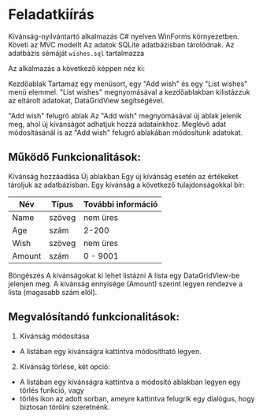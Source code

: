 # Feladatkiírás
Kívánság-nyilvántartó alkalmazás C# nyelven WinForms környezetben.
Követi az MVC modellt
Az adatok SQLite adatbázisban tárolódnak.
Az adatbázis sémáját `wishes.sql` tartalmazza


Az alkalmazás a következő képpen néz ki:


Kezdőablak
Tartamaz egy menüsort, egy "Add wish" és egy "List wishes" menü elemmel.
"List wishes" megnyomásával a kezdőablakban kilistázzuk az eltárolt adatokat, DataGridView segítségével.

"Add wish" felugró ablak
Az "Add wish" megnyomásával új ablak jelenik meg, ahol új kívánságot adhatjuk hozzá adatainkhoz.
Meglévő adat módosításánál is az "Add wish" felugró ablakában módosítunk  adatokat.

## Működő Funkcionalitások:

Kívánság hozzáadása
Új ablakban
Egy új kívánság esetén az értékeket tároljuk az adatbázisban.
Egy kívánság a következő tulajdonságokkal bír:

| Név    | Típus  | További információ |
|----------|-----------|----------------------------|
| Name | szöveg | nem üres                |
| Age     | szám    | 2-200                       |
| Wish   | szöveg | nem üres                |
| Amount | szám | 0 - 9001                  |

Böngészés
A kívánságokat ki lehet listázni
A lista egy DataGridView-be jelenjen meg.
A kívánság ennyisége (Amount) szerint legyen rendezve a lista (magasabb szám elöl).

## Megvalósítandó funkcionalitások:

1. Kívánság módosítása
- A listában egy kívánságra kattintva módosítható legyen.

2. Kívánság törlése, két opció:
- A listában egy kívánságra kattintva a módosító ablakban legyen egy törlés funkció, vagy
- törlés ikon az adott sorban, ameyre kattintva felugrik egy dialógus, hogy biztosan törölni szeretnénk.
